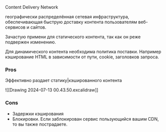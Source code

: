 Content Delivery Network

географически распределённая сетевая инфраструктура, обеспечивающая быструю доставку контента пользователям веб-сервисов и сайтов.

Зачастую примени для статического контента, так как он реже подвержен изменению.

Для динамического контента необходима политика поставки. Например кэширование HTML в зависимости от пути, cookie, заголовков запроса.
### Pros
Эффективно раздает статику|кэшированного контента

![[Drawing 2024-07-13 00.43.50.excalidraw]]

### Cons
- Задержки кэширования
- Блокировки. Если заблокирован сервис пользующийся вашим CDN, то вы также пострадаете.